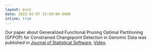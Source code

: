 ```yaml
---
layout: post
date: 2022-02-07 15:59:00-0400
inline: true
---
```


Our paper about Generalized Functional Pruning Optimal Partitioning
(GFPOP) for Constrained Changepoint Detection in Genomic Data was
published in [Journal of Statistical
Software](https://www.jstatsoft.org/article/view/v101i10),
[Video](https://www.youtube.com/watch?v=XlC4WCqsbuI).
